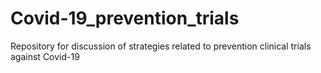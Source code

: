 # Covid-19_prevention_trials
Repository for discussion of strategies related to prevention clinical trials against Covid-19
